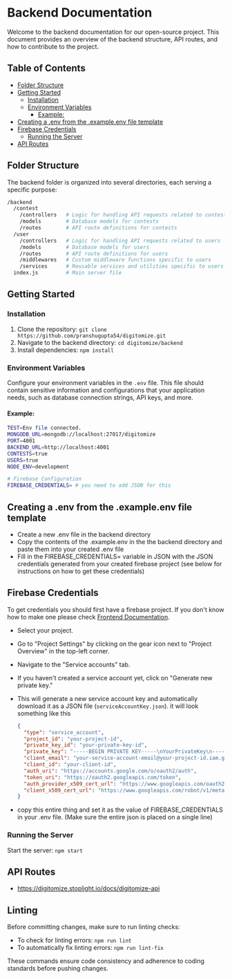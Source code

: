 # Backend Documentation

Welcome to the backend documentation for our open-source project. This document provides an overview of the backend structure, API routes, and how to contribute to the project.

## Table of Contents

- [Folder Structure](#folder-structure)
- [Getting Started](#getting-started)
  - [Installation](#installation)
  - [Environment Variables](#environment-variables)
    - [Example:](#example)
- [Creating a .env from the .example.env file template](#creating-a-env-from-the-exampleenv-file-template)
- [Firebase Credentials](#firebase-credentials)
  - [Running the Server](#running-the-server)
- [API Routes](#api-routes)

## Folder Structure

The backend folder is organized into several directories, each serving a specific purpose:

```bash
/backend
  /contest
    /controllers   # Logic for handling API requests related to contests
    /models        # Database models for contests
    /routes        # API route definitions for contests
  /user
    /controllers   # Logic for handling API requests related to users
    /models        # Database models for users
    /routes        # API route definitions for users
    /middlewares   # Custom middleware functions specific to users
    /services      # Reusable services and utilities specific to users
  index.js         # Main server file
```

## Getting Started

### Installation

1. Clone the repository: `git clone https://github.com/pranshugupta54/digitomize.git`
2. Navigate to the backend directory: `cd digitomize/backend`
3. Install dependencies: `npm install`

### Environment Variables

Configure your environment variables in the `.env` file. This file should contain sensitive information and configurations that your application needs, such as database connection strings, API keys, and more.

#### Example:

```bash
TEST=Env file connected.
MONGODB_URL=mongodb://localhost:27017/digitomize
PORT=4001
BACKEND_URL=http://localhost:4001
CONTESTS=true
USERS=true
NODE_ENV=development

# Firebase Configuration
FIREBASE_CREDENTIALS= # you need to add JSON for this
```
## Creating a .env from the .example.env file template

- Create a new .env file in the backend directory
- Copy the contents of the .example.env in the the backend directory and paste them into your created .env file
- Fill in the FIREBASE_CREDENTIALS= variable in JSON with the JSON credentials generated from your created firebase project (see below for instructions on how to get these credentials)


## Firebase Credentials

To get credentials you should first have a firebase project. If you don't know how to make one please check [Frontend Documentation](/client/README.md).

- Select your project.
- Go to "Project Settings" by clicking on the gear icon next to "Project Overview" in the top-left corner.
- Navigate to the "Service accounts" tab.
- If you haven't created a service account yet, click on "Generate new private key."
- This will generate a new service account key and automatically download it as a JSON file (`serviceAccountKey.json`). it will look something like this

  ```json
  {
    "type": "service_account",
    "project_id": "your-project-id",
    "private_key_id": "your-private-key-id",
    "private_key": "-----BEGIN PRIVATE KEY-----\nYourPrivateKey\n-----END PRIVATE KEY-----\n",
    "client_email": "your-service-account-email@your-project-id.iam.gserviceaccount.com",
    "client_id": "your-client-id",
    "auth_uri": "https://accounts.google.com/o/oauth2/auth",
    "token_uri": "https://oauth2.googleapis.com/token",
    "auth_provider_x509_cert_url": "https://www.googleapis.com/oauth2/v1/certs",
    "client_x509_cert_url": "https://www.googleapis.com/robot/v1/metadata/x509/your-service-account-email%40your-project-id.iam.gserviceaccount.com"
  }
  ```

- copy this entire thing and set it as the value of FIREBASE_CREDENTIALS in your .env file. (Make sure the entire json is placed on a single line)

### Running the Server

Start the server: `npm start`

## API Routes

- https://digitomize.stoplight.io/docs/digitomize-api

## Linting

Before committing changes, make sure to run linting checks:

- To check for linting errors: `npm run lint`
- To automatically fix linting errors: `npm run lint-fix`

These commands ensure code consistency and adherence to coding standards before pushing changes.

